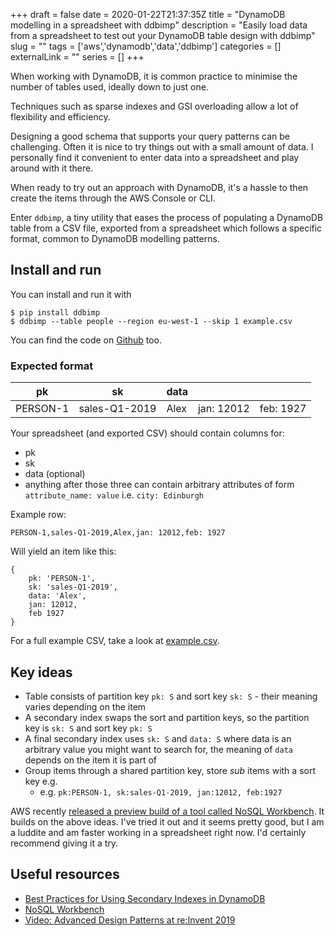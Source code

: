 +++ 
draft = false
date = 2020-01-22T21:37:35Z
title = "DynamoDB modelling in a spreadsheet with ddbimp"
description = "Easily load data from a spreadsheet to test out your DynamoDB table design with ddbimp"
slug = "" 
tags = ['aws','dynamodb','data','ddbimp']
categories = []
externalLink = ""
series = []
+++

When working with DynamoDB, it is common practice to minimise the number of tables used, ideally down to just one.

Techniques such as sparse indexes and GSI overloading allow a lot of flexibility and efficiency.

Designing a good schema that supports your query patterns can be challenging. Often it is nice to try things out with a small amount of data. I personally find it convenient to enter data into a spreadsheet and play around with it there.

When ready to try out an approach with DynamoDB, it's a hassle to then create the items through the AWS Console or CLI. 

Enter `ddbimp`, a tiny utility that eases the process of populating a DynamoDB table from a CSV file, exported from a spreadsheet which follows a specific format, common to DynamoDB modelling patterns.

## Install and run
You can install and run it with

```
$ pip install ddbimp
$ ddbimp --table people --region eu-west-1 --skip 1 example.csv
```

You can find the code on [Github](https://github.com/AlexJReid/dynamodb-dev-importer) too.

### Expected format


| pk       | sk            | data |            |           |
| -------- | ------------- | ---- | ---------- | --------- | 
| PERSON-1 | sales-Q1-2019 | Alex | jan: 12012 | feb: 1927 |

Your spreadsheet (and exported CSV) should contain columns for:
- pk
- sk
- data (optional)
- anything after those three can contain arbitrary attributes of form `attribute_name: value` i.e. `city: Edinburgh`

Example row:
```
PERSON-1,sales-Q1-2019,Alex,jan: 12012,feb: 1927
```

Will yield an item like this:
```
{
    pk: 'PERSON-1',
    sk: 'sales-Q1-2019',
    data: 'Alex',
    jan: 12012,
    feb 1927
}
```

For a full example CSV, take a look at [example.csv](https://github.com/AlexJReid/dynamodb-dev-importer/blob/master/example.csv).

## Key ideas
- Table consists of partition key `pk: S` and sort key `sk: S` - their meaning varies depending on the item
- A secondary index swaps the sort and partition keys, so the partition key is `sk: S` and sort key `pk: S`
- A final secondary index uses `sk: S` and `data: S` where data is an arbitrary value you might want to search for, the meaning of `data` depends on the item it is part of
- Group items through a shared partition key, store _sub_ items with a sort key e.g. 
    - e.g. `pk:PERSON-1, sk:sales-Q1-2019, jan:12012, feb:1927`

AWS recently [released a preview build of a tool called NoSQL Workbench](https://aws.amazon.com/blogs/aws/nosql-workbench-for-amazon-dynamodb-available-in-preview/). It builds on the above ideas. I've tried it out and it seems pretty good, but I am a luddite and am faster working in a spreadsheet right now. I'd certainly recommend giving it a try.

## Useful resources
- [Best Practices for Using Secondary Indexes in DynamoDB](https://docs.aws.amazon.com/amazondynamodb/latest/developerguide/bp-indexes.html)
- [NoSQL Workbench](https://docs.aws.amazon.com/amazondynamodb/latest/developerguide/workbench.html)
- [Video: Advanced Design Patterns at re:Invent 2019](https://www.youtube.com/watch?v=6yqfmXiZTlM)